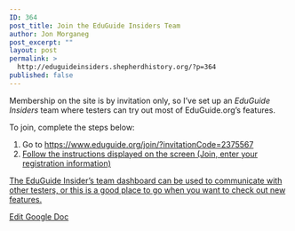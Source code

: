 ```yaml
---
ID: 364
post_title: Join the EduGuide Insiders Team
author: Jon Morganeg
post_excerpt: ""
layout: post
permalink: >
  http://eduguideinsiders.shepherdhistory.org/?p=364
published: false
---
```

<p>Membership on the site is by invitation only, so I’ve set up an <i>EduGuide Insiders</i> team where testers can try out most of EduGuide.org’s features.</p>
<p></p>
<p>To join, complete the steps below:</p>
<p></p>
<ol>
<li>Go to <a href="https://www.eduguide.org/join/?invitationCode=2375567">https://www.eduguide.org/join/?invitationCode=2375567</li>
<li>Follow the instructions displayed on the screen (Join, enter your registration information)</li>
</ol>
<p></p>
<p>The EduGuide Insider’s team dashboard can be used to communicate with other testers, or this is a good place to go when you want to check out new features.</p>
<p></p>
<p></p>
<p></p>
<p><a href="https://docs.google.com/document/d/1ehnRPuQ-ebLUBj0omjLYU_jJHUVBj176zotd-RIP50s/edit?usp=sharing">Edit Google Doc</a></p>
<p></p>